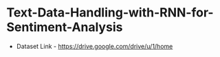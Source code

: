 # Text-Data-Handling-with-RNN-for-Sentiment-Analysis

* Dataset Link - https://drive.google.com/drive/u/1/home
